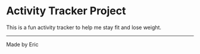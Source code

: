 # Activity Tracker Project

This is a fun activity tracker to help me stay fit and lose weight.

---

Made by Eric
